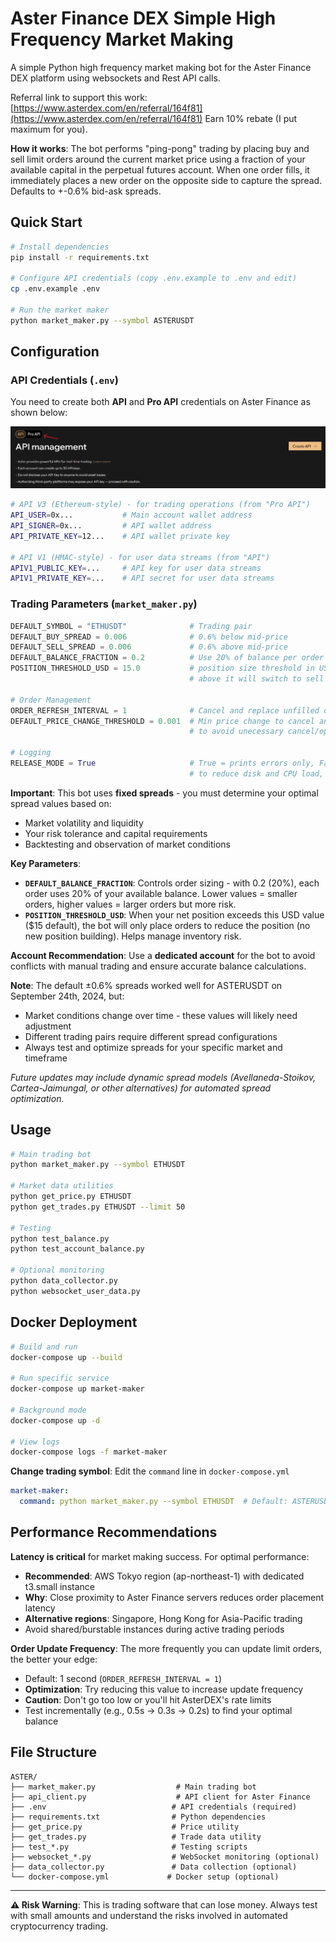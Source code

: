 # Aster Finance DEX Simple High Frequency Market Making

A simple Python high frequency market making bot for the Aster Finance DEX platform using websockets and Rest API calls.

Referral link to support this work: [https://www.asterdex.com/en/referral/164f81](https://www.asterdex.com/en/referral/164f81) Earn 10% rebate (I put maximum for you).

**How it works**: The bot performs "ping-pong" trading by placing buy and sell limit orders around the current market price using a fraction of your available capital in the perpetual futures account. When one order fills, it immediately places a new order on the opposite side to capture the spread.
Defaults to +-0.6% bid-ask spreads.

## Quick Start

```bash
# Install dependencies
pip install -r requirements.txt

# Configure API credentials (copy .env.example to .env and edit)
cp .env.example .env

# Run the market maker
python market_maker.py --symbol ASTERUSDT
```

## Configuration

### API Credentials (`.env`)

You need to create both **API** and **Pro API** credentials on Aster Finance as shown below:

![API Management](APIs.png)

```bash
# API V3 (Ethereum-style) - for trading operations (from "Pro API")
API_USER=0x...           # Main account wallet address
API_SIGNER=0x...         # API wallet address
API_PRIVATE_KEY=12...    # API wallet private key

# API V1 (HMAC-style) - for user data streams (from "API")
APIV1_PUBLIC_KEY=...     # API key for user data streams
APIV1_PRIVATE_KEY=...    # API secret for user data streams
```

### Trading Parameters (`market_maker.py`)
```python
DEFAULT_SYMBOL = "ETHUSDT"              # Trading pair
DEFAULT_BUY_SPREAD = 0.006              # 0.6% below mid-price
DEFAULT_SELL_SPREAD = 0.006             # 0.6% above mid-price
DEFAULT_BALANCE_FRACTION = 0.2          # Use 20% of balance per order
POSITION_THRESHOLD_USD = 15.0           # position size threshold in USD; below it will consider it is not really an open position,
                                        # above it will switch to sell mode.

# Order Management
ORDER_REFRESH_INTERVAL = 1              # Cancel and replace unfilled orders after 1 second
DEFAULT_PRICE_CHANGE_THRESHOLD = 0.001  # Min price change to cancel and replace order (0.1%),
                                        # to avoid unecessary cancel/open order API calls

# Logging
RELEASE_MODE = True                     # True = prints errors only, False = prints detailed logs (terminal and log file `market_maker.log`),
                                        # to reduce disk and CPU load, specially critical for VPS
```

**Important**: This bot uses **fixed spreads** - you must determine your optimal spread values based on:
- Market volatility and liquidity
- Your risk tolerance and capital requirements
- Backtesting and observation of market conditions

**Key Parameters**:
- **`DEFAULT_BALANCE_FRACTION`**: Controls order sizing - with 0.2 (20%), each order uses 20% of your available balance. Lower values = smaller orders, higher values = larger orders but more risk.
- **`POSITION_THRESHOLD_USD`**: When your net position exceeds this USD value ($15 default), the bot will only place orders to reduce the position (no new position building). Helps manage inventory risk.

**Account Recommendation**: Use a **dedicated account** for the bot to avoid conflicts with manual trading and ensure accurate balance calculations.

**Note**: The default ±0.6% spreads worked well for ASTERUSDT on September 24th, 2024, but:
- Market conditions change over time - these values will likely need adjustment
- Different trading pairs require different spread configurations
- Always test and optimize spreads for your specific market and timeframe

*Future updates may include dynamic spread models (Avellaneda-Stoikov, Cartea-Jaimungal, or other alternatives) for automated spread optimization.*

## Usage

```bash
# Main trading bot
python market_maker.py --symbol ETHUSDT

# Market data utilities
python get_price.py ETHUSDT
python get_trades.py ETHUSDT --limit 50

# Testing
python test_balance.py
python test_account_balance.py

# Optional monitoring
python data_collector.py
python websocket_user_data.py
```

## Docker Deployment

```bash
# Build and run
docker-compose up --build

# Run specific service
docker-compose up market-maker

# Background mode
docker-compose up -d

# View logs
docker-compose logs -f market-maker
```

**Change trading symbol**: Edit the `command` line in `docker-compose.yml`
```yaml
market-maker:
  command: python market_maker.py --symbol ETHUSDT  # Default: ASTERUSDT
```

## Performance Recommendations

**Latency is critical** for market making success. For optimal performance:

- **Recommended**: AWS Tokyo region (ap-northeast-1) with dedicated t3.small instance
- **Why**: Close proximity to Aster Finance servers reduces order placement latency
- **Alternative regions**: Singapore, Hong Kong for Asia-Pacific trading
- Avoid shared/burstable instances during active trading periods

**Order Update Frequency**: The more frequently you can update limit orders, the better your edge:
- Default: 1 second (`ORDER_REFRESH_INTERVAL = 1`)
- **Optimization**: Try reducing this value to increase update frequency
- **Caution**: Don't go too low or you'll hit AsterDEX's rate limits
- Test incrementally (e.g., 0.5s → 0.3s → 0.2s) to find your optimal balance

## File Structure

```
ASTER/
├── market_maker.py                  # Main trading bot
├── api_client.py                    # API client for Aster Finance
├── .env                            # API credentials (required)
├── requirements.txt                # Python dependencies
├── get_price.py                    # Price utility
├── get_trades.py                   # Trade data utility
├── test_*.py                       # Testing scripts
├── websocket_*.py                  # WebSocket monitoring (optional)
├── data_collector.py               # Data collection (optional)
└── docker-compose.yml             # Docker setup (optional)
```

---

**⚠️ Risk Warning**: This is trading software that can lose money. Always test with small amounts and understand the risks involved in automated cryptocurrency trading.
